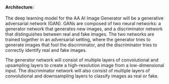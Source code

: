 #### Architecture:

The deep learning model for the AA AI Image Generator will be a generative adversarial network (GAN). GANs are composed of two neural networks: a generator network that generates new images, and a discriminator network that distinguishes between real and fake images. The two networks are trained together in an adversarial setting, where the generator tries to generate images that fool the discriminator, and the discriminator tries to correctly identify real and fake images.

The generator network will consist of multiple layers of convolutional and upsampling layers to create a high-resolution image from a low-dimensional input. The discriminator network will also consist of multiple layers of convolutional and downsampling layers to classify images as real or fake.
